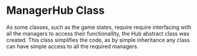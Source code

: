 # ManagerHub Class

As some classes, such as the game states, require require interfacing with all the managers to access their functionallity, the Hub abstract class was created. This class simplifies the code, as by simple inheritance any class can have simple access to all the required managers.